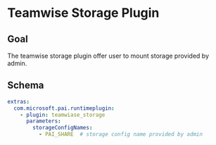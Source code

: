 # Teamwise Storage Plugin

## Goal
The teamwise storage plugin offer user to mount storage provided by admin.

## Schema
```yaml
extras:
  com.microsoft.pai.runtimeplugin:
    - plugin: teamwiase_storage
      parameters:
        storageConfigNames:
          - PAI_SHARE  # storage config name provided by admin
```